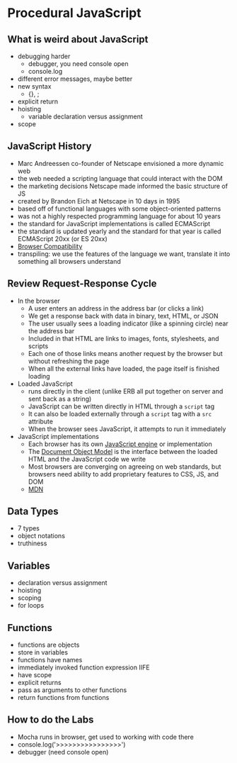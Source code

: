 # Procedural JavaScript

## What is weird about JavaScript
- debugging harder
  - debugger, you need console open
  - console.log
- different error messages, maybe better
- new syntax
  - {}, ;
- explicit return
- hoisting
  - variable declaration versus assignment
- scope

## JavaScript History
  - Marc Andreessen co-founder of Netscape envisioned a more dynamic web
  - the web needed a scripting language that could interact with the DOM
  - the marketing decisions Netscape made informed the basic structure of JS
  - created by Brandon Eich at Netscape in 10 days in 1995
  - based off of functional languages with some object-oriented patterns
  - was not a highly respected programming language for about 10 years
  - the standard for JavaScript implementations is called ECMAScript
  - the standard is updated yearly and the standard for that year is called ECMAScript 20xx (or ES 20xx)
  - [Browser Compatibility](https://kangax.github.io/compat-table/es6/)
  - transpiling: we use the features of the language we want, translate it into something all browsers understand


## Review Request-Response Cycle
- In the browser
  - A user enters an address in the address bar (or clicks a link)
  - We get a response back with data in binary, text, HTML, or JSON
  - The user usually sees a loading indicator (like a spinning circle) near the address bar
  - Included in that HTML are links to images, fonts, stylesheets, and scripts
  - Each one of those links means another request by the browser but without refreshing the page
  - When all the external links have loaded, the page itself is finished loading
- Loaded JavaScript
  - runs directly in the client (unlike ERB all put together on server and sent back as a string)
  - JavaScript can be written directly in HTML through a `script` tag
  - It can also be loaded externally through a `script` tag with a `src` attribute
  - When the browser sees JavaScript, it attempts to run it immediately
- JavaScript implementations
  - Each browser has its own [JavaScript engine](http://en.wikipedia.org/wiki/JavaScript_engine) or implementation
  - The [Document Object Model](https://en.wikipedia.org/wiki/Document_Object_Model) is the interface between the loaded HTML and the JavaScript code we write
  - Most browsers are converging on agreeing on web standards, but browsers need ability to add proprietary features to CSS, JS, and DOM
  - [MDN](https://developer.mozilla.org/en-US/)


## Data Types
  - 7 types
  - object notations
  - truthiness


## Variables
  - declaration versus assignment
  - hoisting
  - scoping
  - for loops


## Functions
 - functions are objects
 - store in variables
 - functions have names
 - immediately invoked function expression IIFE
 - have scope
 - explicit returns
 - pass as arguments to other functions
 - return functions from functions


## How to do the Labs
- Mocha runs in browser, get used to working with code there
- console.log('>>>>>>>>>>>>>>>>')
- debugger (need console open)